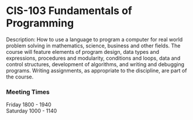 # CIS-103 Fundamentals of Programming 

Description: How to use a language to program a computer for real world problem solving in mathematics, science, business and other fields. The course will feature elements of program design, data types and expressions, procedures and modularity, conditions and loops, data and control structures, development of algorithms, and writing and debugging programs. Writing assignments, as appropriate to the discipline, are part of the course.

### Meeting Times
Friday 1800 - 1940  
Saturday 1000 - 1140





